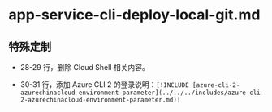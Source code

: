 # app-service-cli-deploy-local-git.md

## 特殊定制

* 28-29 行，删除 Cloud Shell 相关内容。

* 30-31 行，添加 Azure CLI 2 的登录说明：`[!INCLUDE [azure-cli-2-azurechinacloud-environment-parameter](../../../includes/azure-cli-2-azurechinacloud-environment-parameter.md)]`